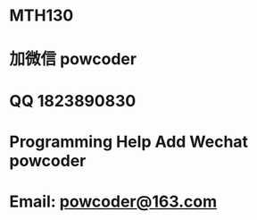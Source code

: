 # MTH130
# 加微信 powcoder

# QQ 1823890830

# Programming Help Add Wechat powcoder

# Email: powcoder@163.com

